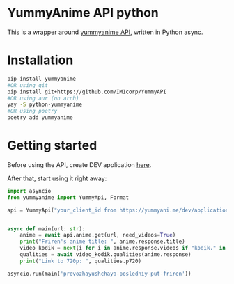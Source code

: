 # YummyAnime API python

This is a wrapper around [yummyanime API](https://yummyani.me/api), written in Python async.

# Installation
```bash
pip install yummyanime
#OR using git
pip install git+https://github.com/IM1corp/YummyAPI
#OR using aur (on arch)
yay -S python-yummyanime
#OR using poetry
poetry add yummyanime
```

# Getting started
Before using the API, create DEV application [here](https://yummyani.me/dev/applications).

After that, start using it right away:

```python
import asyncio
from yummyanime import YummyApi, Format

api = YummyApi("your_client_id from https://yummyani.me/dev/applications", Format.JSON)


async def main(url: str):
    anime = await api.anime.get(url, need_videos=True)
    print("Friren's anime title: ", anime.response.title)
    video_kodik = next(i for i in anime.response.videos if "kodik." in i.iframe_url)
    qualities = await video_kodik.qualities(anime.response)
    print("Link to 720p: ", qualities.p720)

asyncio.run(main('provozhayushchaya-posledniy-put-friren'))
```
